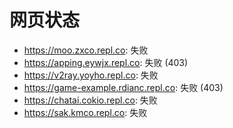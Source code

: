 # 网页状态
- https://moo.zxco.repl.co: 失败
- https://apping.eywjx.repl.co: 失败 (403)
- https://v2ray.yoyho.repl.co: 失败
- https://game-example.rdianc.repl.co: 失败 (403)
- https://chatai.cokio.repl.co: 失败
- https://sak.kmco.repl.co: 失败
